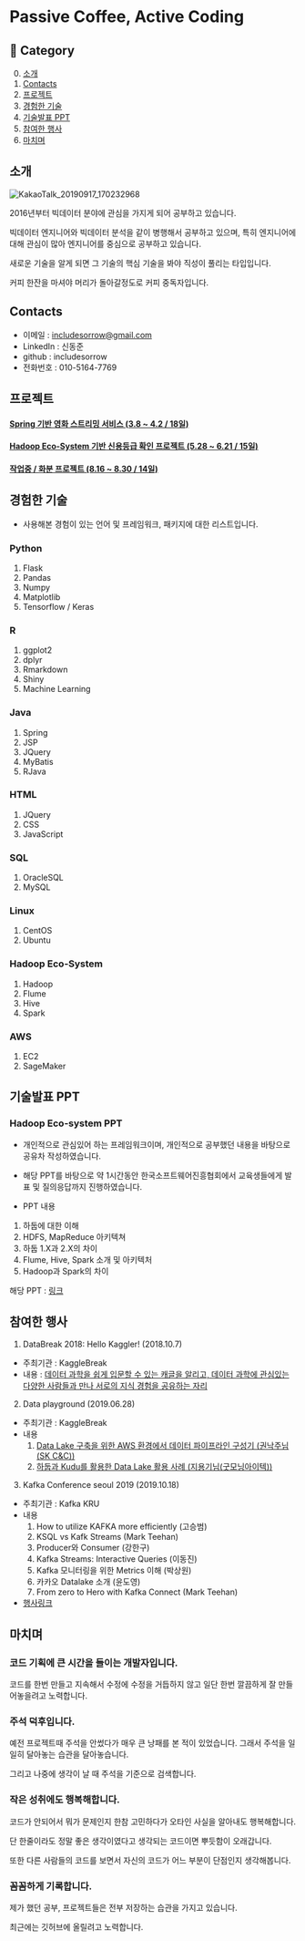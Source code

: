 # Passive Coffee, Active Coding


## :book: Category
0. [소개](#소개)
1. [Contacts](#Contacts)
2. [프로젝트](#프로젝트)
3. [경험한 기술](#경험한-기술)
4. [기술발표 PPT](#기술발표-PPT)
5. [참여한 행사](#참여한-행사)
6. [마치며](#마치며)

## 소개


![KakaoTalk_20190917_170232968](https://user-images.githubusercontent.com/35910177/65023070-13e5ca00-d96d-11e9-81e5-cedfca3925dd.jpg)


2016년부터 빅데이터 분야에 관심을 가지게 되어 공부하고 있습니다.

빅데이터 엔지니어와 빅데이터 분석을 같이 병행해서 공부하고 있으며, 특히 엔지니어에 대해 관심이 많아 엔지니어를 중심으로 공부하고 있습니다.

새로운 기술을 알게 되면 그 기술의 핵심 기술을 봐야 직성이 풀리는 타입입니다.

커피 한잔을 마셔야 머리가 돌아갈정도로 커피 중독자입니다.

## Contacts
- 이메일 : includesorrow@gmail.com
- LinkedIn : 신동준
- github : includesorrow
- 전화번호 : 010-5164-7769



## 프로젝트

<!--#### [Java 기반 피부과 예약 프로그램 (1.18 ~ 1.23 / 4일)](https://github.com/includesorrow/Java_SemiProject_Hospital)-->

#### [Spring 기반 영화 스트리밍 서비스 (3.8 ~ 4.2 / 18일)](https://github.com/includesorrow/WAFLIX)

#### [Hadoop Eco-System 기반 신용등급 확인 프로젝트 (5.28 ~ 6.21 / 15일)](https://github.com/includesorrow/Credit_Rating_Analysis_Project)

#### [작업중 / 화분 프로젝트 (8.16 ~ 8.30 / 14일)](https://github.com/includesorrow/Hwabun)

## 경험한 기술
- 사용해본 경험이 있는 언어 및 프레임워크, 패키지에 대한 리스트입니다.

### Python
  1. Flask
  2. Pandas
  3. Numpy
  4. Matplotlib
  5. Tensorflow / Keras
  
### R
  1. ggplot2
  2. dplyr
  3. Rmarkdown
  4. Shiny
  5. Machine Learning

### Java
  1. Spring
  2. JSP
  3. JQuery
  4. MyBatis
  5. RJava
  
### HTML
  1. JQuery
  2. CSS
  3. JavaScript

### SQL
  1. OracleSQL
  2. MySQL

### Linux
  1. CentOS
  2. Ubuntu
 
### Hadoop Eco-System
  1. Hadoop
  2. Flume
  3. Hive
  4. Spark
  
### AWS
  1. EC2
  2. SageMaker

## 기술발표 PPT

### Hadoop Eco-system PPT

- 개인적으로 관심있어 하는 프레임워크이며, 개인적으로 공부했던 내용을 바탕으로 공유차 작성하였습니다.

- 해당 PPT를 바탕으로 약 1시간동안 한국소프트웨어진흥협회에서 교육생들에게 발표 및 질의응답까지 진행하였습니다. 

- PPT 내용 
1. 하둡에 대한 이해
2. HDFS, MapReduce 아키텍쳐
3. 하둡 1.X과 2.X의 차이
4. Flume, Hive, Spark 소개 및 아키텍처
5. Hadoop과 Spark의 차이
  
해당 PPT : [링크](https://github.com/includesorrow/Credit_Rating_Analysis_Project/files/3728951/%2B.Flume%2BHive%2BSpark._.pptx)

## 참여한 행사

1. DataBreak 2018: Hello Kaggler! (2018.10.7)
- 주최기관 : KaggleBreak
- 내용 : [데이터 과학을 쉽게 입문할 수 있는 캐글을 알리고, 데이터 과학에 관심있는 다양한 사람들과 만나 서로의 지식 경험을 공유하는 자리](https://databreak.org/databreak2018/)

2. Data playground (2019.06.28)
- 주최기관 : KaggleBreak
- 내용 
  1) [Data Lake 구축을 위한 AWS 환경에서 데이터 파이프라인 구성기 (권낙주님(SK C&C))](https://github.com/KaggleBreak/databreak/raw/master/2019/meetup/3st/DataLake%EA%B5%AC%EC%B6%95%EC%9D%84%EC%9C%84%ED%95%9CAWS%ED%99%98%EA%B2%BD%EC%97%90%EC%84%9C%EB%8D%B0%EC%9D%B4%ED%84%B0%ED%8C%8C%EC%9D%B4%ED%94%84%EB%9D%BC%EC%9D%B8%EA%B5%AC%EC%84%B1%EA%B8%B0_%EA%B6%8C%EB%82%99%EC%A3%BC.pdf)
  2) [하둡과 Kudu를 활용한 Data Lake 활용 사례 (지용기님(굿모닝아이텍))](https://github.com/KaggleBreak/databreak/raw/master/2019/meetup/3st/DataPlayground%407_%ED%95%98%EB%91%A1%EA%B3%BCKudu%EB%A5%BC%ED%99%9C%EC%9A%A9%ED%95%9CDataLake%ED%99%9C%EC%9A%A9%EC%82%AC%EB%A1%80.pdf)
  
3. Kafka Conference seoul 2019 (2019.10.18)
- 주최기관 : Kafka KRU
- 내용
  1) How to utilize KAFKA more efficiently (고승범)
  2) KSQL vs Kafk Streams (Mark Teehan)
  3) Producer와 Consumer (강한구)
  4) Kafka Streams: Interactive Queries (이동진)
  5) Kafka 모니터링을 위한 Metrics 이해 (박상원)
  6) 카카오 Datalake 소개 (윤도영)
  7) From zero to Hero with Kafka Connect (Mark Teehan)
- [행사링크](https://www.onoffmix.com/event/196156)

## 마치며

### 코드 기획에 큰 시간을 들이는 개발자입니다.

코드를 한번 만들고 지속해서 수정에 수정을 거듭하지 않고 일단 한번 깔끔하게 잘 만들어놓을려고 노력합니다.

### 주석 덕후입니다.

예전 프로젝트때 주석을 안썼다가 매우 큰 낭패를 본 적이 있었습니다. 그래서 주석을 일일히 달아놓는 습관을 달아놓습니다. 

그리고 나중에 생각이 날 때 주석을 기준으로 검색합니다.

### 작은 성취에도 행복해합니다.

코드가 안되어서 뭐가 문제인지 한참 고민하다가 오타인 사실을 알아내도 행복해합니다.

단 한줄이라도 정말 좋은 생각이였다고 생각되는 코드이면 뿌듯함이 오래갑니다. 

또한 다른 사람들의 코드를 보면서 자신의 코드가 어느 부분이 단점인지 생각해봅니다.

### 꼼꼼하게 기록합니다.

제가 했던 공부, 프로젝트들은 전부 저장하는 습관을 가지고 있습니다.

최근에는 깃허브에 올릴려고 노력합니다.






